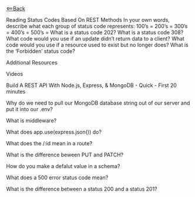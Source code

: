 [<==Back](README.md)


Reading
Status Codes Based On REST Methods
In your own words, describe what each group of status code represents:
100’s =
200’s =
300’s =
400’s =
500’s =
What is a status code 202?
What is a status code 308?
What code would you use if an update didn’t return data to a client?
What code would you use if a resource used to exist but no longer does?
What is the ‘Forbidden’ status code?





Additional Resources


Videos


Build A REST API With Node.js, Express, & MongoDB - Quick - First 20 minutes


Why do we need to pull our MongoDB database string out of our server and put it into our .env?

What is middleware?

What does app.use(express.json()) do?

What does the /:id mean in a route?

What is the difference beween PUT and PATCH?

How do you make a defalut value in a schema?

What does a 500 error status code mean?

What is the difference between a status 200 and a status 201?